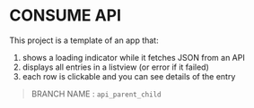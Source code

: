 # CONSUME API

This project is a template of an app that:

1. shows a loading indicator while it fetches JSON from an API
2. displays all entries in a listview (or error if it failed)
3. each row is clickable and you can see details of the entry

> BRANCH NAME : `api_parent_child`